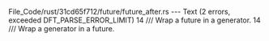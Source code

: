 File_Code/rust/31cd65f712/future/future_after.rs --- Text (2 errors, exceeded DFT_PARSE_ERROR_LIMIT)
14 /// Wrap a future in a generator.                                                                                                                         14 /// Wrap a generator in a future.

